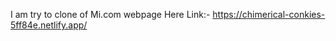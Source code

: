 I am try to clone of Mi.com webpage Here Link:-
<a href="https://chimerical-conkies-5ff84e.netlify.app/" target="_blank" rel="noopener noreferrer">https://chimerical-conkies-5ff84e.netlify.app/</a>
